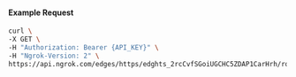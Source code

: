 <!-- Code generated for API Clients. DO NOT EDIT. -->

#### Example Request

```bash
curl \
-X GET \
-H "Authorization: Bearer {API_KEY}" \
-H "Ngrok-Version: 2" \
https://api.ngrok.com/edges/https/edghts_2rcCvfSGoiUGCHC5ZDAP1CarHrh/routes/edghtsrt_2rcCvdl6hf1ikCmDNLplLBz03aa/webhook_verification
```
